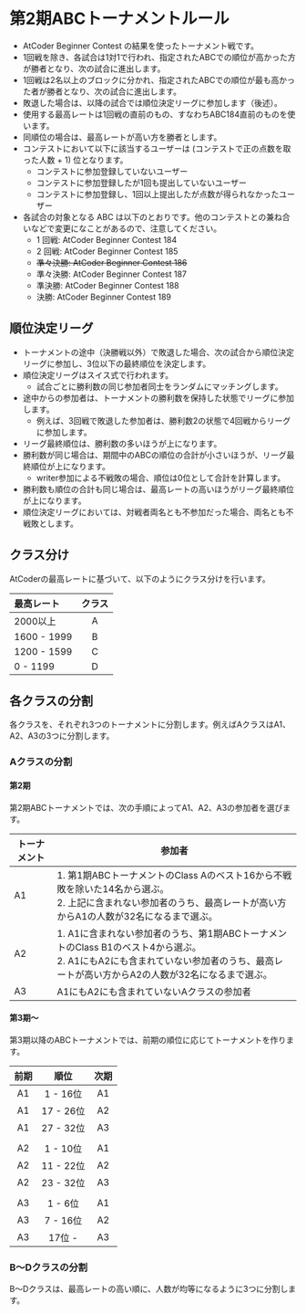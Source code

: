 # 第2期ABCトーナメントルール

- AtCoder Beginner Contest の結果を使ったトーナメント戦です。
- 1回戦を除き、各試合は1対1で行われ、指定されたABCでの順位が高かった方が勝者となり、次の試合に進出します。
- 1回戦は2名以上のブロックに分かれ、指定されたABCでの順位が最も高かった者が勝者となり、次の試合に進出します。
- 敗退した場合は、以降の試合では順位決定リーグに参加します（後述）。
- 使用する最高レートは1回戦の直前のもの、すなわちABC184直前のものを使います。
- 同順位の場合は、最高レートが高い方を勝者とします。
- コンテストにおいて以下に該当するユーザーは (コンテストで正の点数を取った人数 + 1) 位となります。
  - コンテストに参加登録していないユーザー
  - コンテストに参加登録したが1回も提出していないユーザー
  - コンテストに参加登録し、1回以上提出したが点数が得られなかったユーザー
- 各試合の対象となる ABC は以下のとおりです。他のコンテストとの兼ね合いなどで変更になことがあるので、注意してください。
  - 1 回戦: AtCoder Beginner Contest 184
  - 2 回戦: AtCoder Beginner Contest 185
  - ~~準々決勝: AtCoder Beginner Contest 186~~
  - 準々決勝: AtCoder Beginner Contest 187
  - 準決勝: AtCoder Beginner Contest 188
  - 決勝: AtCoder Beginner Contest 189

## 順位決定リーグ

- トーナメントの途中（決勝戦以外）で敗退した場合、次の試合から順位決定リーグに参加し、3位以下の最終順位を決定します。
- 順位決定リーグはスイス式で行われます。
  - 試合ごとに勝利数の同じ参加者同士をランダムにマッチングします。
- 途中からの参加者は、トーナメントの勝利数を保持した状態でリーグに参加します。
  - 例えば、3回戦で敗退した参加者は、勝利数2の状態で4回戦からリーグに参加します。
- リーグ最終順位は、勝利数の多いほうが上になります。
- 勝利数が同じ場合は、期間中のABCの順位の合計が小さいほうが、リーグ最終順位が上になります。
  - writer参加による不戦敗の場合、順位は0位として合計を計算します。
- 勝利数も順位の合計も同じ場合は、最高レートの高いほうがリーグ最終順位が上になります。
- 順位決定リーグにおいては、対戦者両名とも不参加だった場合、両名とも不戦敗とします。

## クラス分け

AtCoderの最高レートに基づいて、以下のようにクラス分けを行います。

|最高レート|クラス|
|:---|:---:|
|2000以上|A|
|1600 - 1999|B|
|1200 - 1599|C|
|0 - 1199|D|

## 各クラスの分割

各クラスを、それぞれ3つのトーナメントに分割します。例えばAクラスはA1、A2、A3の3つに分割します。

### Aクラスの分割

#### 第2期

第2期ABCトーナメントでは、次の手順によってA1、A2、A3の参加者を選びます。

<table>
<thead>
  <tr>
    <th>トーナメント</th>
    <th>参加者<br></th>
  </tr>
</thead>
<tbody>
  <tr>
    <td>A1</td>
    <td>1. 第1期ABCトーナメントのClass Aのベスト16から不戦敗を除いた14名から選ぶ。<br>2. 上記に含まれない参加者のうち、最高レートが高い方からA1の人数が32名になるまで選ぶ。</td>
  </tr>
  <tr>
    <td>A2</td>
    <td>1. A1に含まれない参加者のうち、第1期ABCトーナメントのClass B1のベスト4から選ぶ。<br>2. A1にもA2にも含まれていない参加者のうち、最高レートが高い方からA2の人数が32名になるまで選ぶ。</td>
  </tr>
  <tr>
    <td>A3</td>
    <td>A1にもA2にも含まれていないAクラスの参加者</td>
  </tr>
</tbody>
</table>

#### 第3期〜

第3期以降のABCトーナメントでは、前期の順位に応じてトーナメントを作ります。

|前期|順位|次期|
|:----:|:----:|:-----:|
|A1| 1 - 16位|A1|
|A1|17 - 26位|A2|
|A1|27 - 32位|A3|
||||
|A2| 1 - 10位|A1|
|A2|11 - 22位|A2|
|A2|23 - 32位|A3|
||||
|A3|1 - 6位|A1|
|A3|7 - 16位|A2|
|A3|17位 - |A3|



### B〜Dクラスの分割

B〜Dクラスは、最高レートの高い順に、人数が均等になるように3つに分割します。
